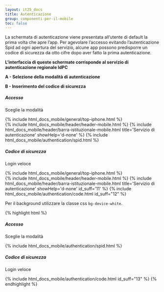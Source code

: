 ```yaml
---
layout: it25_docs
title: Autenticazione
group: componenti-per-il-mobile
toc: false
---
```


La schermata di autenticazione viene presentata all’utente di default la prima volta che apre l’app. Per agevolare l’accesso evitando l’autenticazione Spid ad ogni apertura del servizio, alcune app possono predisporre un codice di sicurezza da otto cifre dopo aver fatto la prima autenticazione.

**L’interfaccia di queste schermate corrisponde al servizio di autenticazione regionale IdPC**

**A - Selezione della modalità di autenticazione**

**B - Inserimento del codice di sicurezza**

<div class="row my-5">
    <div class="col">
    <h5 class="fw-bold">Accesso</h5>
    <p>Sceglie la modalità</p>
      <div class="device m-auto  bg-device-white">
       {% include html_docs_mobile/general/top-iphone.html %}
      <div class="row">
        <div class="col-xs-12 mt-3">
        {% include html_docs_mobile/header/header-mobile.html %}
        {% include html_docs_mobile/header/barra-istituzionale-mobile.html title='Servizio di autenticazione' showHelp='d-none' %}
        {% include html_docs_mobile/authentication/spid.html %}
        </div>
      </div>     
      </div>
    </div>
    <div class="col">
     <h5 class="fw-bold">Codice di sicurezza</h5>
    <p>Login veloce</p>
      <div class="device m-auto bg-device-white">
       {% include html_docs_mobile/general/top-iphone.html %}
        <div class="row">
        <div class="col-xs-12 mt-3">
        {% include html_docs_mobile/header/header-mobile.html %}
        {% include html_docs_mobile/header/barra-istituzionale-mobile.html title='Servizio di autenticazione' showHelp='d-none' id_suff='11' %}
        {% include html_docs_mobile/authentication/code.html id_suff="12" %}
        </div>
      </div> 
      </div>
    </div>
  </div>

Per il background utilizzare la classe css `bg-device-white`.

{% highlight html %}

<h5 class="f-bold">Accesso</h5>
<p>Sceglie la modalità</p>
{% include html_docs_mobile/authentication/spid.html %}
<h5 class="f-bold">Codice di sicurezza</h5>
<p>Login veloce</p>
{% include html_docs_mobile/authentication/code.html id_suff="13" %}
{% endhighlight %}
